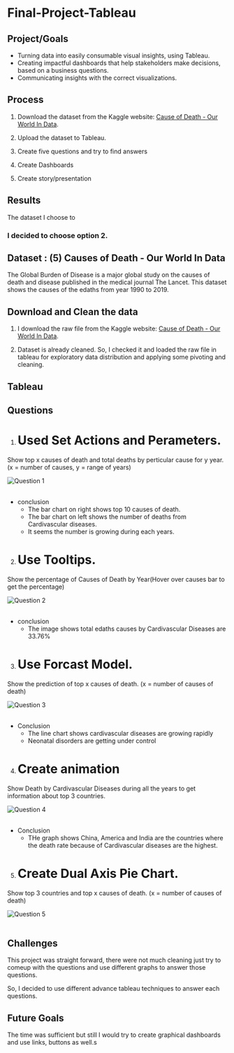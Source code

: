 # Final-Project-Tableau

## Project/Goals
- Turning data into easily consumable visual insights, using Tableau.
- Creating impactful dashboards that help stakeholders make decisions, based on a business questions.
- Communicating insights with the correct visualizations.

## Process
1. Download the dataset from the Kaggle website: [Cause of Death - Our World In Data](https://www.kaggle.com/datasets/ivanchvez/causes-of-death-our-world-in-data?resource=download).

2. Upload the dataset to Tableau.

3. Create five questions and try to find answers

4. Create Dashboards

5. Create story/presentation

## Results
The dataset I choose to 
### I decided to choose option 2.
## Dataset : (5) Causes of Death - Our World In Data
The Global Burden of Disease is a major global study on the causes of death and disease published in the medical journal The Lancet. This dataset shows the causes of the edaths from year 1990 to 2019.

## Download and Clean the data
1. I download the raw file from the Kaggle website: [Cause of Death - Our World In Data](https://www.kaggle.com/datasets/ivanchvez/causes-of-death-our-world-in-data?resource=download).

2. Dataset is already cleaned. So, I checked it and loaded the raw file in tableau for exploratory data distribution and applying some pivoting and cleaning.

## Tableau
## Questions

1. # Used Set Actions and Perameters. 
Show top x causes of death and total deaths by perticular cause for y year. (x = number of causes, y = range of years)

![Question 1](https://github.com/AkashKadia47/Data-Visualization-and-Dashboards-with-Tableau/blob/main/Image/Question%201.png)<br><br>

- conclusion
    - The bar chart on right shows top 10 causes of death. 
    - The bar chart on left shows the number of deaths from Cardivascular diseases.
    - It seems the number is growing during each years.

2. # Use Tooltips.
Show the percentage of Causes of Death by Year(Hover over causes bar to get the percentage)

![Question 2](https://github.com/AkashKadia47/Data-Visualization-and-Dashboards-with-Tableau/blob/main/Image/Question%202.png)<br><br>

- conclusion
    - The image shows total edaths causes by Cardivascular Diseases are 33.76%

3. #  Use Forcast Model.
Show the prediction of top  x causes of death. (x = number of causes of death)

![Question 3](https://github.com/AkashKadia47/Data-Visualization-and-Dashboards-with-Tableau/blob/main/Image/Question%203.png)<br><br>

- Conclusion
    - The line chart shows cardivascular diseases are growing rapidly
    - Neonatal disorders are getting under control


4. #  Create animation 
Show Death by Cardivascular Diseases during all the years to get information about top 3 countries.

![Question 4](https://github.com/AkashKadia47/Data-Visualization-and-Dashboards-with-Tableau/blob/main/Image/Question%204.png)<br><br>

- Conclusion
    - THe graph shows China, America and India are the countries where the death rate because of Cardivascular diseases are the highest.

5. #  Create Dual Axis Pie Chart.
Show top 3 countries and top x causes of death. (x = number of causes of death)

![Question 5](https://github.com/AkashKadia47/Data-Visualization-and-Dashboards-with-Tableau/blob/main/Image/Question%205.png)<br><br>


## Challenges 
This project was straight forward, there were not much cleaning just try to comeup with the questions and use different graphs to answer those questions.

So, I decided to use different advance tableau techniques to answer each questions.

## Future Goals
The time was sufficient but still I would try to create graphical dashboards and use links, buttons as well.s